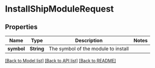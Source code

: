 # InstallShipModuleRequest

## Properties

Name | Type | Description | Notes
------------ | ------------- | ------------- | -------------
**symbol** | **String** | The symbol of the module to install | 

[[Back to Model list]](../README.md#documentation-for-models) [[Back to API list]](../README.md#documentation-for-api-endpoints) [[Back to README]](../README.md)


